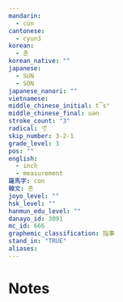 ```yaml
---
mandarin:
  - cùn
cantonese:
  - cyun3
korean:
  - 촌
korean_native: ""
japanese:
  - SUN
  - SON
japanese_nanori: ""
vietnamese:
middle_chinese_initial: t͡sʰ
middle_chinese_final: uən
stroke_count: "3"
radical: 寸
skip_number: 3-2-1
grade_level: 3
pos: ""
english:
  - inch
  - measurement
羅馬字: con
韓文: 촌
joyo_level: ""
hsk_level: ""
hanmun_edu_level: ""
danayo_id: 3091
mc_id: 666
graphemic_classification: 指事
stand_in: "TRUE"
aliases:
---
```


# Notes
